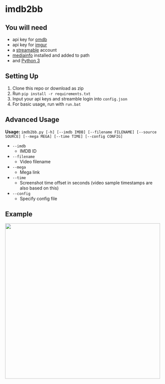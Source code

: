 
# imdb2bb

## You will need

 - api key for [omdb](https://www.omdbapi.com/apikey.aspx)
 - api key for [imgur](https://api.imgur.com/oauth2/addclient)
 - a [streamable](https://streamable.com/) account
 - [mediainfo](https://mediaarea.net/en/MediaInfo) installed and added to path
 - and [Python 3](https://www.python.org/downloads/release/python-377/)

## Setting Up

1. Clone this repo or download as zip
2. Run `pip install -r requirements.txt`
3. Input your api keys and streamble login into `config.json`
4. For basic usage, run with `run.bat`

## Advanced Usage 

**Usage:** `imdb2bb.py [-h] [--imdb IMDB] [--filename FILENAME] [--source SOURCE] [--mega MEGA] [--time TIME] [--config CONFIG]`

 -  `--imdb`
    - IMDB ID
 -  `--filename`
    - Video filename
 -  `--mega`
    - Mega link
 -  `--time`
    - Screenshot time offset in seconds (video sample timestamps are also based on this)
 -  `--config`
    - Specify config file

## Example

<img src="https://i.imgur.com/j29kORZ.png" width="500">
